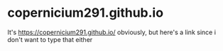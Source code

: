# copernicium291.github.io
It's https://copernicium291.github.io/ obviously, but here's a link since i don't want to type that either
